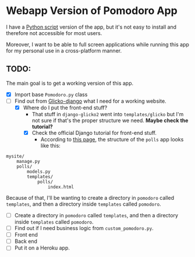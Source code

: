 # Webapp Version of Pomodoro App

I have a [Python script](https://github.com/bliutwo/pomodoro/) version of the app, but it's not easy to install and therefore not accessible for most users. 

Moreover, I want to be able to full screen applications while running this app for my personal use in a cross-platform manner.

## TODO:

The main goal is to get a working version of this app.

- [x] Import base `Pomodoro.py` class
- [ ] Find out from [Glicko-django](https://github.com/bliutwo/django-glicko2) what I need for a working website.
  - [x] Where do I put the front-end stuff?
    - That stuff in `django-glicko2` went into `templates/glicko` but I'm not sure if that's the proper structure we need. **Maybe check the tutorial?**
    - [x] Check the official Django tutorial for front-end stuff.
      - According to [this page](https://docs.djangoproject.com/en/3.0/intro/reusable-apps/#reusability-matters), the structure of the `polls` app looks like this:

```
mysite/
    manage.py
    polls/
        models.py
        templates/
            polls/
                index.html 
```

Because of that, I'll be wanting to create a directory in `pomodoro` called `templates`, and then a directory inside `templates` called `pomodoro`.

- [ ] Create a directory in `pomodoro` called `templates`, and then a directory inside `templates` called `pomodoro`.
- [ ] Find out if I need business logic from `custom_pomodoro.py`.
- [ ] Front end
- [ ] Back end
- [ ] Put it on a Heroku app.
